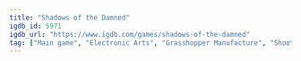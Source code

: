 ```yaml
---
title: "Shadows of the Damned"
igdb_id: 5971
igdb_url: "https://www.igdb.com/games/shadows-of-the-damned"
tag: ["Main game", "Electronic Arts", "Grasshopper Manufacture", "Shooter", "Puzzle", "Single player", "Third person", "Horror", "Comedy"]
---
```

